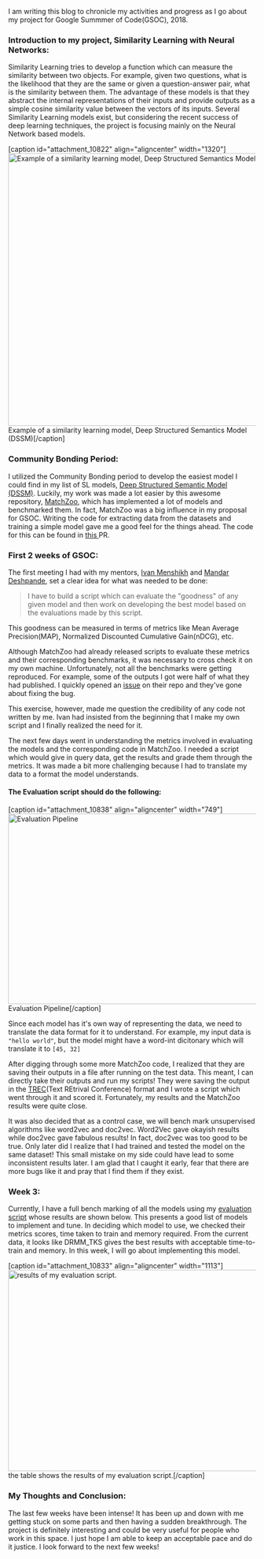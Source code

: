 <p>I am writing this blog to chronicle my activities and progress as I go about my project for Google Summmer of Code(GSOC), 2018.</p>

<h3>Introduction to my project, Similarity Learning with Neural Networks: </h3>
<p>Similarity Learning tries to develop a function which can measure the similarity between two objects. For example, given two questions, what is the likelihood that they are the same or given a question-answer pair, what is the similarity between them. The advantage of these models is that they abstract the internal representations of their inputs and provide outputs as a simple cosine similarity value between the vectors of its inputs.
Several Similarity Learning models exist, but considering the recent success of deep learning techniques, the project is focusing mainly on the Neural Network based models.</p>

[caption id="attachment_10822" align="aligncenter" width="1320"]<img src="https://rare-technologies.com/wp-content/uploads/2018/05/dssm.png" alt="Example of a similarity learning model, Deep Structured Semantics Model (DSSM)" width="1320" height="554" class="size-full wp-image-10822" /> Example of a similarity learning model, Deep Structured Semantics Model (DSSM)[/caption]

<h3>Community Bonding Period:</h3>
<p>I utilized the Community Bonding period to develop the easiest model I could find in my list of SL models, <a href="https://www.microsoft.com/en-us/research/publication/learning-deep-structured-semantic-models-for-web-search-using-clickthrough-data/" target="_blank">Deep Structured Semantic Model (DSSM)</a>. Luckily, my work was made a lot easier by this awesome repository, <a href="https://github.com/faneshion/MatchZoo" target="_blank">MatchZoo</a>, which has implemented a lot of models and benchmarked them. In fact, MatchZoo was a big influence in my proposal for GSOC. Writing the code for extracting data from the datasets and training a simple model gave me a good feel for the things ahead. The code for this can be found in <a href="https://github.com/RaRe-Technologies/gensim/pull/2050">this </a> PR.</p>

<h3>First 2 weeks of GSOC:</h3>
<p>The first meeting I had with my mentors, <a href="https://github.com/menshikh-iv" target="_blank">Ivan Menshikh</a> and <a href="https://github.com/mandroid6" target="_blank">Mandar Deshpande</a>, set a clear idea for what was needed to be done: </p><p><blockquote>I have to build a script which can evaluate the "goodness" of any given model and then work on developing the best model based on the evaluations made by this script.</blockquote></p><p>This goodness can be measured in terms of metrics like Mean Average Precision(MAP), Normalized Discounted Cumulative Gain(nDCG), etc. </p>
<p>Although MatchZoo had already released scripts to evaluate these metrics and their corresponding benchmarks, it was necessary to cross check it on my own machine. Unfortunately, not all the benchmarks were getting reproduced. For example, some of the outputs I got were half of what they had published. I quickly opened an <a href="https://github.com/faneshion/MatchZoo/issues/103">issue</a> on their repo and they've gone about fixing the bug.</p>
<p>This exercise, however, made me question the credibility of any code not written by me. Ivan had insisted from the beginning that I make my own script and I finally realized the need for it.</p>
<p>The next few days went in understanding the metrics involved in evaluating the models and the corresponding code in MatchZoo. I needed a script which would give in query data, get the results and grade them through the metrics. It was made a bit more challenging because I had to translate my data to a format the model understands.</p>

<h4>The Evaluation script should do the following:</h4>
[caption id="attachment_10838" align="aligncenter" width="749"]<img src="https://rare-technologies.com/wp-content/uploads/2018/05/eval_script_pipeline2.png" alt="Evaluation Pipeline" width="749" height="387" class="size-full wp-image-10838" /> Evaluation Pipeline[/caption]

<p>Since each model has it's own way of representing the data, we need to translate the data format for it to understand. For example, my input data is <code>"hello world"</code>, but the model might have a word-int dicitonary which will translate it to <code>[45, 32]</code></p>

<p>After digging through some more MatchZoo code, I realized that they are saving their outputs in a file after running on the test data. This meant, I can directly take their outputs and run my scripts! They were saving the output in the <a href="https://trec.nist.gov/trec_eval/" target="_blank">TREC</a>(Text REtrival Conference) format and I wrote a script which went through it and scored it. Fortunately, my results and the MatchZoo results were quite close.</p>

<p>It was also decided that as a control case, we will bench mark unsupervised algorithms like word2vec and doc2vec. Word2Vec gave okayish results while doc2vec gave fabulous results! In fact, doc2vec was too good to be true. Only later did I realize that I had trained and tested the model on the same dataset! This small mistake on my side could have lead to some inconsistent results later. I am glad that I caught it early, fear that there are more bugs like it  and pray that I find them if they exist.</p>

<h3>Week 3:</h3>
<p>Currently, I have a full bench marking of all the models using my <a href="https://github.com/aneesh-joshi/gensim/blob/28fa12f185e137dcd6e4634c2ae454f502e0eba2/gensim/similarity_learning/evaluation_scripts/evaluate_models.py">evaluation script</a> whose results are shown below. This presents a good list of models to implement and tune. In deciding which model to use, we checked their metrics scores, time taken to train and memory required. From the current data, it looks like DRMM_TKS gives the best results with acceptable time-to-train and memory. In this week, I will go about implementing this model.</p>
[caption id="attachment_10833" align="aligncenter" width="1113"]<img src="https://rare-technologies.com/wp-content/uploads/2018/05/ranged-benchmarks-mz.png" alt="results of my evaluation script." width="1113" height="409" class="size-full wp-image-10833" /> the table shows the results of my evaluation script.[/caption]
<h3>My Thoughts and Conclusion:</h3>
<p>The last few weeks have been intense! It has been up and down with me getting stuck on some parts and then having a sudden breakthrough. The project is definitely interesting and could be very useful for people who work in this space. I just hope I am able to keep an acceptable pace and do it justice. I look forward to the next few weeks!</p>

